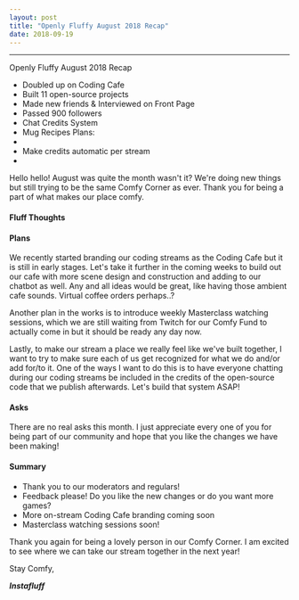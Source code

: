 ```yaml
---
layout: post
title: "Openly Fluffy August 2018 Recap"
date: 2018-09-19
---
```


--------------------------

Openly Fluffy August 2018 Recap

- Doubled up on Coding Cafe
- Built 11 open-source projects
- Made new friends & Interviewed on Front Page
- Passed 900 followers
- Chat Credits System
- Mug Recipes
Plans:
- 
- Make credits automatic per stream
- 


Hello hello! August was quite the month wasn't it? We're doing new things but still trying to be the same Comfy Corner as ever. Thank you for being a part of what makes our place comfy.

#### Fluff Thoughts ####



#### Plans ####

We recently started branding our coding streams as the Coding Cafe but it is still in early stages. Let's take it further in the coming weeks to build out our cafe with more scene design and construction and adding to our chatbot as well. Any and all ideas would be great, like having those ambient cafe sounds. Virtual coffee orders perhaps..?

Another plan in the works is to introduce weekly Masterclass watching sessions, which we are still waiting from Twitch for our Comfy Fund to actually come in but it should be ready any day now.

Lastly, to make our stream a place we really feel like we've built together, I want to try to make sure each of us get recognized for what we do and/or add for/to it. One of the ways I want to do this is to have everyone chatting during our coding streams be included in the credits of the open-source code that we publish afterwards. Let's build that system ASAP!

#### Asks ####

There are no real asks this month. I just appreciate every one of you for being part of our community and hope that you like the changes we have been making!

#### Summary ####

* Thank you to our moderators and regulars!
* Feedback please! Do you like the new changes or do you want more games?
* More on-stream Coding Cafe branding coming soon
* Masterclass watching sessions soon!

Thank you again for being a lovely person in our Comfy Corner. I am excited to see where we can take our stream together in the next year!

Stay Comfy,

***Instafluff***
